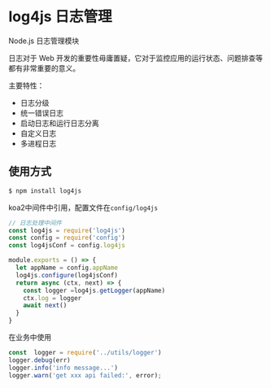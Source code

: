 <!--
 * @Description: 
 * @Autor: ZFY
 * @Date: 2019-11-21 15:54:42
 * @LastEditTime: 2019-11-21 16:08:51
 -->
# log4js 日志管理

Node.js 日志管理模块

日志对于 Web 开发的重要性毋庸置疑，它对于监控应用的运行状态、问题排查等都有非常重要的意义。

主要特性：

- 日志分级
- 统一错误日志
- 启动日志和运行日志分离
- 自定义日志
- 多进程日志

## 使用方式

```bash
$ npm install log4js 
```

koa2中间件中引用，配置文件在`config/log4js`

```js
// 日志处理中间件
const log4js = require('log4js')
const config = require('config')
const log4jsConf = config.log4js

module.exports = () => {
  let appName = config.appName
  log4js.configure(log4jsConf)
  return async (ctx, next) => {
    const logger =log4js.getLogger(appName)
    ctx.log = logger
    await next()
  }
}

```
在业务中使用
```js
const  logger = require('../utils/logger')
logger.debug(err)
logger.info('info message...')
logger.warn('get xxx api failed:', error);
```